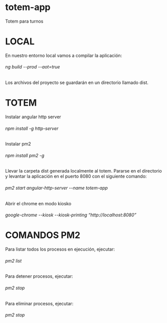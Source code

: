 # totem-app
Totem para turnos


# LOCAL

En nuestro entorno local vamos a compilar la aplicación:

###### ng build --prod --aot=true

Los archivos del proyecto se guardarán en un directorio llamado dist.

# TOTEM

Instalar angular http server

###### npm install -g http-server

Instalar pm2

###### npm install pm2 -g

Llevar la carpeta dist generada localmente al totem. Pararse en el directorio y levantar la aplicación en el puerto 8080 con el siguiente comando:

###### pm2 start angular-http-server --name totem-app

Abrir el chrome en modo kiosko

###### google-chrome --kiosk --kiosk-printing “http://localhost:8080”

# COMANDOS PM2

Para listar todos los procesos en ejecución, ejecutar:

###### pm2 list

Para detener procesos, ejecutar:

###### pm2 stop

Para eliminar procesos, ejecutar:

###### pm2 stop

